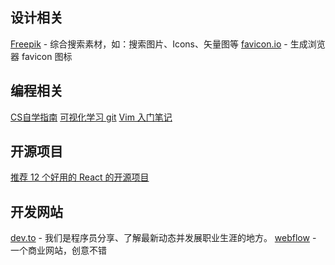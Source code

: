 


## 设计相关

[Freepik](https://www.freepik.com/) - 综合搜索素材，如：搜索图片、Icons、矢量图等
[favicon.io](https://favicon.io/) - 生成浏览器 favicon 图标

## 编程相关

[CS自学指南](https://csdiy.wiki/%E5%BF%85%E5%AD%A6%E5%B7%A5%E5%85%B7/tools/)
[可视化学习 git](https://learngitbranching.js.org/?demo=&locale=zh_CN)
[Vim 入门笔记](https://imageslr.com/2021/vim.html)


## 开源项目

[推荐 12 个好用的 React 的开源项目](https://zhuanlan.zhihu.com/p/443880133)


## 开发网站

[dev.to](https://dev.to/) - 我们是程序员分享、了解最新动态并发展职业生涯的地方。
[webflow](https://webflow.com/?r=0) - 一个商业网站，创意不错
